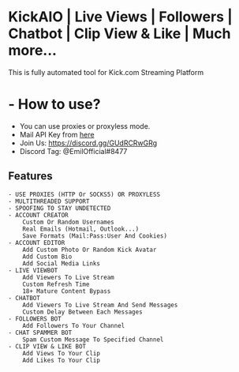 
# KickAIO | Live Views | Followers | Chatbot | Clip View & Like | Much more...

This is fully automated tool for Kick.com Streaming Platform

# - How to use?
- You can use proxies or proxyless mode.
- Mail API Key from [here](https://kopeechka.store)
- Join Us: https://discord.gg/GUdRCRwGRg
- Discord Tag: @EmilOfficial#8477





## Features
```
- USE PROXIES (HTTP Or SOCKS5) OR PROXYLESS
- MULTITHREADED SUPPORT
- SPOOFING TO STAY UNDETECTED
- ACCOUNT CREATOR
    Custom Or Random Usernames
    Real Emails (Hotmail, Outlook...)
    Save Formats (Mail:Pass:User And Cookies)
- ACCOUNT EDITOR
    Add Custom Photo Or Random Kick Avatar 
    Add Custom Bio 
    Add Social Media Links
- LIVE VIEWBOT
    Add Viewers To Live Stream
    Custom Refresh Time
    18+ Mature Content Bypass
- CHATBOT
    Add Viewers To Live Stream And Send Messages
    Custom Delay Between Each Messages
- FOLLOWERS BOT
    Add Followers To Your Channel
- CHAT SPAMMER BOT
    Spam Custom Message To Specified Channel
- CLIP VIEW & LIKE BOT
    Add Views To Your Clip
    Add Likes To Your Clip
```

